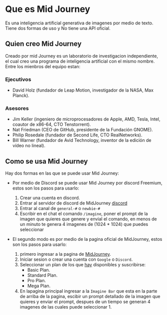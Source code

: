 # Que es Mid Journey
Es una inteligencia artificial generativa de imagenes por medio de texto.  
Tiene dos formas de uso y No tiene una API oficial.

## Quien creo Mid Journey
Creado por mid Journey es un laboratorio de investigacion independiente, el cual creo una programa de inteligencia artificial con el mismo nombre.  
Entre los mienbros del equipo estan:
### Ejecutivos
- David Holz (fundador de Leap Motion, investigador de la NASA, Max Planck).
### Asesores
- Jim Keller (ingeniero de microprocesadores de Apple, AMD, Tesla, Intel, coautor de x86-64, CTO Tenstorrent).
- Nat Friedman (CEO de GitHub, presidente de la Fundación GNOME).
- Philip Rosedale (fundador de Second Life, CTO RealNetworks).
- Bill Warner (fundador de Avid Technology, inventor de la edición de vídeo no lineal).

## Como se usa Mid Journey
Hay dos formas en las que se puede usar Mid Journey:
- Por medio de Discord se puede usar Mid Journey por discord Freemium, estos son los pasos para usarlo:
    1. Crear una cuenta en discord.
    2. Entrar al servidor de discord de MidJourney [discord](http://discord.gg/midjourney)
    3. Entrar al canal de ``general-#`` o ``newbie-#``
    4. Escribir en el chat el comando ``/imagine``, poner el prompt de la imagen que quieres que genere y envial el comando, en menos de un minuto te genera 4 imagenes de (1024 * 1024) que puedes seleccionar

- El segundo modo es por medio de la pagina oficial de MidJourney, estos  son los pasos para usarlo:
    1. primero ingresar a la pagina de [MidJourney](https://www.midjourney.com/).
    2. Iniciar sesion o crear una cuenta con ``Google`` o ``Discord``.
    3. Seleccionar un plan de los que [hay](https://docs.midjourney.com/hc/en-us/articles/27870484040333-Comparing-Midjourney-Plans) disponibles y suscribirse:
        - Basic Plan.
        - Standard Plan.
        - Pro Plan.
        - Mega Plan.
    4. En lapagina principal ingresar a la ``Imagine Bar`` que esta en la parte de arriba de la pagina, escibir un prompt detallado de la imagen que quieres y enviar el prompt, despues de un tiempo se generan 4 imagenes de las cuales puede seleccionar 1.